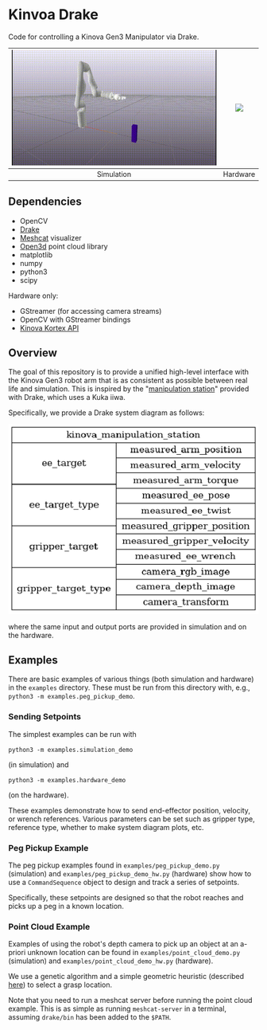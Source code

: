 # Kinvoa Drake

Code for controlling a Kinova Gen3 Manipulator via Drake.

| ![](simulation.gif)  | ![](hardware.gif)  |
|:--------------------:|:------------------:|
| Simulation           | Hardware           |

## Dependencies

- OpenCV
- [Drake](https://drake.mit.edu/)
- [Meshcat](https://github.com/rdeits/meshcat) visualizer
- [Open3d](http://www.open3d.org/docs/latest/introduction.html) point cloud library
- matplotlib
- numpy
- python3
- scipy

Hardware only:

- GStreamer (for accessing camera streams)
- OpenCV with GStreamer bindings
- [Kinova Kortex API](https://github.com/Kinovarobotics/kortex)

## Overview

The goal of this repository is to provide a unified high-level interface with the Kinova 
Gen3 robot arm that is as consistent as possible between real life and simulation.
This is inspired by the 
"[manipulation station](https://github.com/RobotLocomotion/drake/tree/master/examples/manipulation_station)"
provided with Drake, which uses a Kuka iiwa. 

Specifically, we provide a Drake system diagram as follows:

![station_diagram.png](station_diagram.png)

where the same input and output ports are provided in simulation and on the hardware.

## Examples

There are basic examples of various things (both simulation and hardware) in the `examples` directory. These must be run
from this directory with, e.g., `python3 -m examples.peg_pickup_demo`.

### Sending Setpoints

The simplest examples can be run with
```
python3 -m examples.simulation_demo
```
(in simulation) and
```
python3 -m examples.hardware_demo
```
(on the hardware).

These examples demonstrate how to send end-effector position, velocity, or wrench
references. Various parameters can be set such as gripper type, reference type, whether to make system
diagram plots, etc. 

### Peg Pickup Example

The peg pickup examples found in `examples/peg_pickup_demo.py` (simulation) and `examples/peg_pickup_demo_hw.py`
(hardware) show how to use a `CommandSequence` object to design and track a series of setpoints.

Specifically, these setpoints are designed so that the robot reaches and picks up a peg in a known location. 

### Point Cloud Example

Examples of using the robot's depth camera to pick up an object at an a-priori unknown location
can be found in `examples/point_cloud_demo.py` (simulation) and `examples/point_cloud_demo_hw.py` 
(hardware). 

We use a genetic algorithm and a simple geometric heuristic (described [here](http://manipulation.csail.mit.edu/clutter.html))
to select a grasp location. 

Note that you need to run a meshcat server before running the point cloud example. This is as simple as
running `meshcat-server` in a terminal, assuming `drake/bin` has been added to the `$PATH`.
